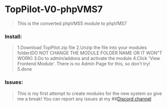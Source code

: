 # TopPilot-V0-phpVMS7
> This is the converted phpVMS5 module to phpVMS7

### Install:

> 1.Download TopPilot.zip file
> 2.Unzip the file into your modules folder(DO NOT CHANGE THE MODULE FOLDER NAME OR IT WON"T WORK)
> 3.Go to admin/addons and activate the module
> 4.Click 'View Frontend Module'. There is no Admin Page for this, so don't try!
> 5.done


### Issues:
> This is my first attempt to create modules for the new system so give me a break!
> You can report any issues at my ##[Discord channel](https://discord.gg/GBGZtt2aFV)
